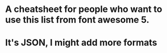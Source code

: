 # A cheatsheet for people who want to use this list from font awesome 5.
# It's JSON, I might add more formats
